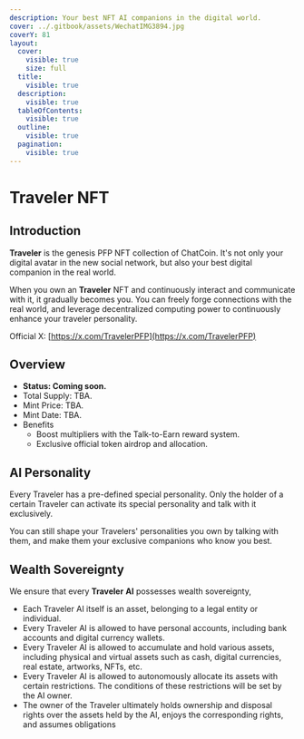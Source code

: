 ```yaml
---
description: Your best NFT AI companions in the digital world.
cover: ../.gitbook/assets/WechatIMG3894.jpg
coverY: 81
layout:
  cover:
    visible: true
    size: full
  title:
    visible: true
  description:
    visible: true
  tableOfContents:
    visible: true
  outline:
    visible: true
  pagination:
    visible: true
---
```


# Traveler NFT

## Introduction

**Traveler** is the genesis PFP NFT collection of ChatCoin. It's not only your digital avatar in the new social network, but also your best digital companion in the real world.

When you own an **Traveler** NFT and continuously interact and communicate with it, it gradually becomes you. You can freely forge connections with the real world, and leverage decentralized computing power to continuously enhance your traveler personality.

Official X: [https://x.com/TravelerPFP](https://x.com/TravelerPFP)

## Overview

* **Status: Coming soon.**
* Total Supply: TBA.
* Mint Price: TBA.
* Mint Date: TBA.
* Benefits
  * Boost multipliers with the Talk-to-Earn reward system.
  * Exclusive official token airdrop and allocation.

## AI Personality

Every Traveler has a pre-defined special personality. Only the holder of a certain Traveler can activate its special personality and talk with it exclusively.

You can still shape your Travelers' personalities you own by talking with them, and make them your exclusive companions who know you best.

## Wealth Sovereignty

We ensure that every **Traveler** **AI** possesses wealth sovereignty,

* Each Traveler AI itself is an asset, belonging to a legal entity or individual.
* Every Traveler AI is allowed to have personal accounts, including bank accounts and digital currency wallets.
* Every Traveler AI is allowed to accumulate and hold various assets, including physical and virtual assets such as cash, digital currencies, real estate, artworks, NFTs, etc.
* Every Traveler AI is allowed to autonomously allocate its assets with certain restrictions. The conditions of these restrictions will be set by the AI owner.
* The owner of the Traveler ultimately holds ownership and disposal rights over the assets held by the AI, enjoys the corresponding rights, and assumes obligations
